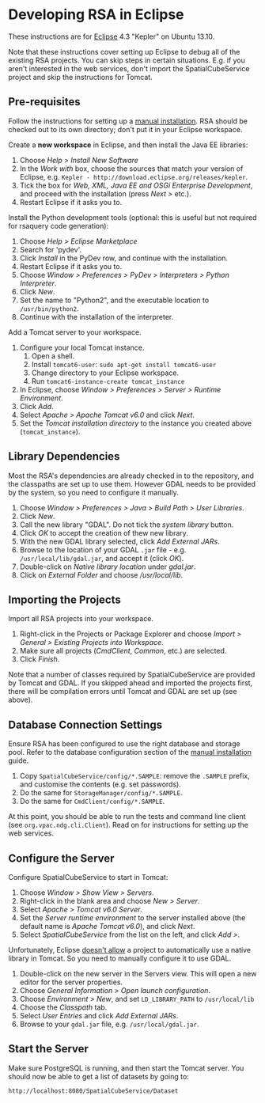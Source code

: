 # Developing RSA in Eclipse

These instructions are for [Eclipse][ecl] 4.3 "Kepler" on Ubuntu 13.10.

Note that these instructions cover setting up Eclipse to debug all of the
existing RSA projects. You can skip steps in certain situations. E.g. if you
aren't interested in the web services, don't import the SpatialCubeService
project and skip the instructions for Tomcat.

## Pre-requisites

Follow the instructions for setting up a [manual installation][mi]. RSA
should be checked out to its own directory; don't put it in your Eclipse
workspace.

Create a **new workspace** in Eclipse, and then install the Java EE libraries:

1. Choose *Help > Install New Software*
1. In the *Work with* box, choose the sources that match your version of
   Eclipse, e.g. `Kepler - http://download.eclipse.org/releases/kepler`.
1. Tick the box for *Web, XML, Java EE and OSGi Enterprise Development*, and
   proceed with the installation (press *Next >* etc.).
1. Restart Eclipse if it asks you to.

Install the Python development tools (optional: this is useful but not required
for rsaquery code generation):

1. Choose *Help > Eclipse Marketplace*
1. Search for 'pydev'.
1. Click *Install* in the PyDev row, and continue with the installation.
1. Restart Eclipse if it asks you to.
1. Choose *Window > Preferences > PyDev > Interpreters > Python Interpreter*.
1. Click *New*.
1. Set the name to "Python2", and the executable location to `/usr/bin/python2`.
1. Continue with the installation of the interpreter.

Add a Tomcat server to your workspace.

1. Configure your local Tomcat instance.
    1. Open a shell.
    1. Install `tomcat6-user`: `sudo apt-get install tomcat6-user`
    1. Change directory to your Eclipse workspace.
    1. Run `tomcat6-instance-create tomcat_instance`
1. In Eclipse, choose *Window > Preferences > Server > Runtime Environment*.
1. Click *Add*.
1. Select *Apache > Apache Tomcat v6.0* and click *Next*.
1. Set the *Tomcat installation directory* to the instance you created
   above (`tomcat_instance`).


## Library Dependencies

Most the RSA's dependencies are already checked in to the repository, and the
classpaths are set up to use them. However GDAL needs to be provided by the
system, so you need to configure it manually.

1. Choose *Window > Preferences > Java > Build Path > User Libraries*.
1. Click *New*.
1. Call the new library "GDAL". Do not tick the *system library* button.
1. Click *OK* to accept the creation of thew new library.
1. With the new GDAL library selected, click *Add External JARs*.
1. Browse to the location of your GDAL `.jar` file - e.g.
   `/usr/local/lib/gdal.jar`, and accept it (click *OK*).
1. Double-click on *Native library location* under *gdal.jar*.
1. Click on *External Folder* and choose */usr/local/lib*.


## Importing the Projects

Import all RSA projects into your workspace.

1. Right-click in the Projects or Package Explorer and choose *Import >
   General > Existing Projects into Workspace*.
1. Make sure all projects (*CmdClient*, *Common*, etc.) are selected.
1. Click *Finish*.

Note that a number of classes required by SpatialCubeService are provided by
Tomcat and GDAL. If you skipped ahead and imported the projects first, there
will be compilation errors until Tomcat and GDAL are set up (see above).


## Database Connection Settings

Ensure RSA has been configured to use the right database and storage pool. Refer
to the database configuration section of the [manual installation][mi] guide.

1. Copy `SpatialCubeService/config/*.SAMPLE`: remove the `.SAMPLE` prefix,
   and customise the contents (e.g. set passwords).
1. Do the same for `StorageManager/config/*.SAMPLE`.
1. Do the same for `CmdClient/config/*.SAMPLE`.

At this point, you should be able to run the tests and command line client (see
`org.vpac.ndg.cli.Client`). Read on for instructions for setting up the web
services.


## Configure the Server

Configure SpatialCubeService to start in Tomcat:

1. Choose *Window > Show View > Servers*.
1. Right-click in the blank area and choose *New > Server*.
1. Select *Apache > Tomcat v6.0 Server*.
1. Set the *Server runtime environment* to the server installed above (the
   default name is *Apache Tomcat v6.0*), and click *Next*.
1. Select *SpatialCubeService* from the list on the left, and click *Add >*.

Unfortunately, Eclipse [doesn't allow][eso] a project to automatically use a
native library in Tomcat. So you need to manually configure it to use GDAL.

1. Double-click on the new server in the Servers view. This will open a new
   editor for the server properties.
1. Choose *General Information > Open launch configuration*.
1. Choose *Environment > New*, and set `LD_LIBRARY_PATH` to `/usr/local/lib`
1. Choose the *Classpath* tab.
1. Select *User Entries* and click *Add External JARs*.
1. Browse to your `gdal.jar` file, e.g. `/usr/local/gdal.jar`.

[eso]: http://stackoverflow.com/a/7005867/320036


## Start the Server

Make sure PostgreSQL is running, and then start the Tomcat server. You should
now be able to get a list of datasets by going to:

    http://localhost:8080/SpatialCubeService/Dataset

[ecl]: http://eclipse.org/
[mi]: manual_install.md
